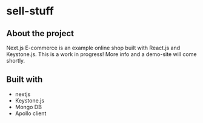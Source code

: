 # sell-stuff

## About the project

Next.js E-commerce is an example online shop built with React.js and Keystone.js. This is a work in progress! More info and a demo-site will come shortly.

## Built with

* nextjs
* Keystone.js
* Mongo DB
* Apollo client



 
